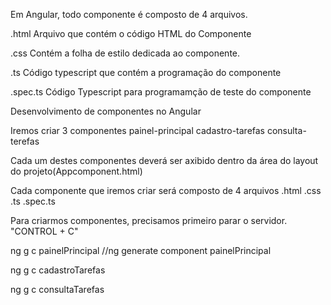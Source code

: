 

Em Angular, todo componente é composto de 4 arquivos.

.html Arquivo que contém o código HTML do Componente 


.css Contém a folha de estilo dedicada ao componente.


.ts Código typescript que contém a programação do componente


.spec.ts Código Typescript para programamção de teste do componente



Desenvolvimento de componentes no Angular

Iremos criar 3 componentes 
painel-principal
cadastro-tarefas
consulta-terefas


Cada um destes componentes deverá ser axibido dentro 
da área do layout
do projeto(Appcomponent.html)

Cada componente que iremos criar será composto de 4 arquivos
.html
.css
.ts
.spec.ts


Para criarmos componentes, precisamos primeiro parar o servidor.
"CONTROL + C" 

ng g c painelPrincipal
//ng generate component painelPrincipal

ng g c cadastroTarefas

ng g c consultaTarefas

















